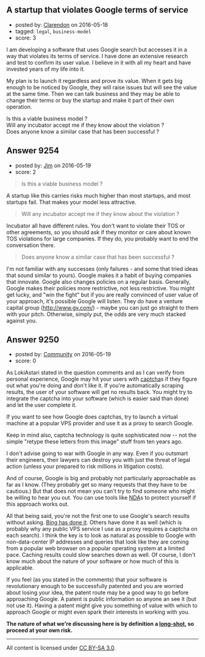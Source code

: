 ## A startup that violates Google terms of service

- posted by: [Clarendon](https://stackexchange.com/users/8465544/clarendon) on 2016-05-18
- tagged: `legal`, `business-model`
- score: 3

I am developing a software that uses Google search but accesses it in a way that violates its terms of service. I have done an extensive research and test to confirm its user value. I believe in it with all my heart and have invested years of my life into it.

My plan is to launch it regardless and prove its value. When it gets big enough to be noticed by Google, they will raise issues but will see the value at the same time. Then we can talk business and they may be able to change their terms or buy the startup and make it part of their own operation. 

Is this a viable business model ? <br />
Will any incubator accept me if they know about the violation ?  <br />
Does anyone know a similar case that has been successful ?  <br />


## Answer 9254

- posted by: [Jim](https://stackexchange.com/users/351236/jim) on 2016-05-19
- score: 2

> Is this a viable business model ?

A startup like this carries risks much higher than most startups, and most startups fail. That makes your model less attractive.

> Will any incubator accept me if they know about the violation ?

Incubator all have different rules. You don't want to violate their TOS or other agreements, so you should ask if they monitor or care about known TOS violations for large companies. If they do, you probably want to end the conversation there.

> Does anyone know a similar case that has been successful ?

I'm not familiar with any successes (only failures - and some that tried ideas that sound similar to yours). Google makes it a habit of buying companies that innovate. Google also changes policies on a regular basis. Generally, Google makes their policies more restrictive, not less restrictive. You might get lucky, and "win the fight" but if you are really convinced of user value of your approach, it's possible Google will listen. They do have a venture capital group (http://www.gv.com/) - maybe you can just go straight to them with your pitch. Otherwise, simply put, the odds are very much stacked against you.




## Answer 9250

- posted by: [Community](https://stackexchange.com/users/-1/community) on 2016-05-19
- score: 0

As LokiAstari stated in the question comments and as I can verify from personal experience, Google may hit your users with [captcha](https://www.google.com/recaptcha/intro/index.html)s if they figure out what you're doing and don't like it. If you're automatically scraping results, the user of your software will get no results back. You might try to integrate the captcha into your software (which is easier said than done) and let the user complete it.

If you want to see how Google does captchas, try to launch a virtual machine at a popular VPS provider and use it as a proxy to search Google.

Keep in mind also, captcha technology is quite sophisticated now -- not the simple "retype these letters from this image" stuff from ten years ago.

I don't advise going to war with Google in any way. Even if you outsmart their engineers, their lawyers can destroy you with just the threat of legal action (unless your prepared to risk millions in litigation costs).

And of course, Google is big and probably not particularly approachable as far as I know. (They probably get so many requests that they have to be cautious.) But that does not mean you can't try to find someone who might be willing to hear you out. You can use tools like [NDA](https://en.wikipedia.org/wiki/Non-disclosure_agreement)s to protect yourself if this approach works out.

All that being said, you're not the first one to use Google's search results without asking. [Bing has done it](https://googleblog.blogspot.com/2011/02/microsofts-bing-uses-google-search.html). Others have done it as well (which is probably why any public VPS service I use as a proxy requires a captcha on each search). I think the key is to look as natural as possible to Google with non-data-center IP addresses and queries that look like they are coming from a popular web browser on a popular operating system at a limited pace. Caching results could slow searches down as well. Of course, I don't know much about the nature of your software or how much of this is applicable.

If you feel (as you stated in the comments) that your software is revolutionary enough to be successfully patented and you are worried about losing your idea, the patent route may be a good way to go before approaching Google. A patent is public information so anyone an see it (but not use it). Having a patent might give you something of value with which to approach Google or might even spark their interests in working with you.

**The nature of what we're discussing here is by definition a [long-shot](http://www.dictionary.com/browse/long-shot), so proceed at your own risk.**



---

All content is licensed under [CC BY-SA 3.0](https://creativecommons.org/licenses/by-sa/3.0/).
